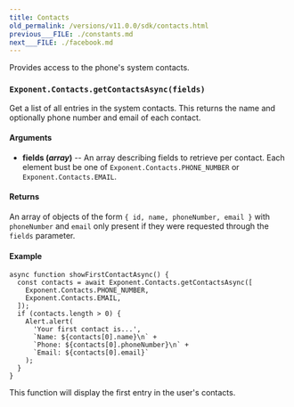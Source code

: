 ```yaml
---
title: Contacts
old_permalink: /versions/v11.0.0/sdk/contacts.html
previous___FILE: ./constants.md
next___FILE: ./facebook.md
---
```


Provides access to the phone's system contacts.

### `Exponent.Contacts.getContactsAsync(fields)`

Get a list of all entries in the system contacts. This returns the name and optionally phone number and email of each contact.

#### Arguments

-   **fields (_array_)** -- An array describing fields to retrieve per contact. Each element bust be one of `Exponent.Contacts.PHONE_NUMBER` or `Exponent.Contacts.EMAIL`.

#### Returns

An array of objects of the form `{ id, name, phoneNumber, email }` with `phoneNumber` and `email` only present if they were requested through the `fields` parameter.

#### Example

    async function showFirstContactAsync() {
      const contacts = await Exponent.Contacts.getContactsAsync([
        Exponent.Contacts.PHONE_NUMBER,
        Exponent.Contacts.EMAIL,
      ]);
      if (contacts.length > 0) {
        Alert.alert(
          'Your first contact is...',
          `Name: ${contacts[0].name}\n` +
          `Phone: ${contacts[0].phoneNumber}\n` +
          `Email: ${contacts[0].email}`
        );
      }
    }

This function will display the first entry in the user's contacts.
